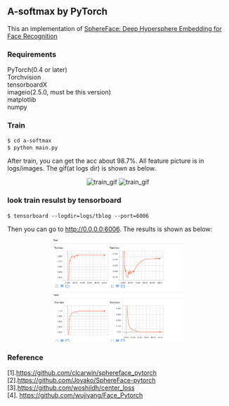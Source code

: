 ## A-softmax by PyTorch
This an implementation of  [SphereFace: Deep Hypersphere Embedding for Face Recognition](https://arxiv.org/pdf/1704.08063.pdf)

### Requirements
PyTorch(0.4 or later)  
Torchvision  
tensorboardX  
imageio(2.5.0, must be this version)  
matplotlib  
numpy  

### Train
```
$ cd a-softmax
$ python main.py
```
After train, you can get the acc about 98.7%.  All feature picture is in logs/images. The gif(at logs dir) is shown as below.
<div align="center">
  <img src="logs/train.gif" alt="train_gif" width=40%>
    <img src="logs/test.gif" alt="train_gif" width=40%>
</div>

### look train resulst by tensorboard
```
$ tensorboard --logdir=logs/tblog --port=6006
```
Then you can go to http://0.0.0.0:6006. The results is shown as below:
<div align="center">
    <img src="./logs/Asoftmax_tblog.png" alt="results" width=60%
       height=60%>
</div>

### Reference
[1].https://github.com/clcarwin/sphereface_pytorch  
[2].https://github.com/Joyako/SphereFace-pytorch  
[3].https://github.com/woshildh/center_loss  
[4]. https://github.com/wujiyang/Face_Pytorch